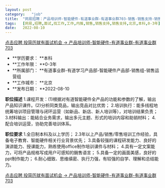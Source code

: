 ```yaml
---
layout:	post
category:	"job"
title:	"网易招聘：产品培训师-智能硬件-有道事业群-有道事业群703-销售-销售支持-销售支持-北京本科0-3年"
tags:	[网易,招聘,面试,找工作,工作,内推,销售,销售支持,销售支持,北京,本科,0-3年]
date:	2022-08-10
---
```


[点击应聘 投简历就有面试机会 -> 产品培训师-智能硬件-有道事业群-有道事业群703](http://mobile.bole.netease.com/bole/boleDetail?id=41943&employeeId=346f03c3cda5f04c&key=all)



- **学历要求： **本科
- **工作年限： **0-3年
- **所属部门： **有道事业群-有道学习产品部-智能硬件产品部-销售组-销售运营组
- **工作城市： **北京
- **发布日期： **2022-08-10



**职位描述**
1.课程开发：(1)根据对有道智能硬件全产品的功能和参数的了解，输出产品知识课件。(2)分析同类竞品，输出竞品对比优势；
2.培训执行：能多线程地统筹培训项目管理与闭环运营（如新品、新店、新人培训等），对培训结果负责；
3.材料输出：能結合业务需求，输出多元主题、形式的培训内容和助销材料；
4.配合培训运营，协助完善培训体系。



**职位要求**
1.全日制本科及以上学历；
2.3年以上产品/销售/零售培训工作经验，具备电子教育、智能硬件相关行业背景优先；
3.具备较强的课程研发能力、良好的演讲能力、授课能力，熟练使用office制作培训课件与材料；
4.具有一定文案能力，可将产品规格写成用户可感知的銷售语言；
5.具备一定的画面美感，良好的ppt制作能力；
6.耐心细致、思维缜密、执行力强，有较强的自学、理解和总结能力。



[点击应聘 投简历就有面试机会 -> 产品培训师-智能硬件-有道事业群-有道事业群703](http://mobile.bole.netease.com/bole/boleDetail?id=41943&employeeId=346f03c3cda5f04c&key=all)
